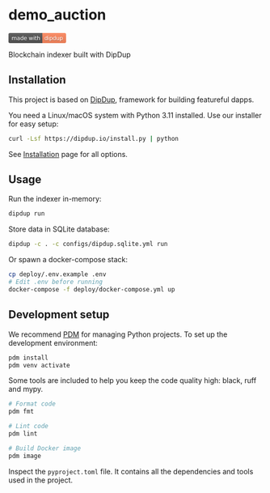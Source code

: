 # demo_auction

<a href="https://dipdup.io"><svg xmlns="http://www.w3.org/2000/svg" xmlns:xlink="http://www.w3.org/1999/xlink" width="114" height="20" role="img" aria-label="made with: dipdup"><script xmlns=""/><script xmlns=""/><title>made with: dipdup</title><linearGradient id="s" x2="0" y2="100%"><stop offset="0" stop-color="#bbb" stop-opacity=".1"/><stop offset="1" stop-opacity=".1"/></linearGradient><clipPath id="r"><rect width="114" height="20" rx="3" fill="#fff"/></clipPath><g clip-path="url(#r)"><rect width="67" height="20" fill="#555"/><rect x="67" width="47" height="20" fill="#ff885e"/><rect width="114" height="20" fill="url(#s)"/></g><g fill="#fff" text-anchor="middle" font-family="Verdana,Geneva,DejaVu Sans,sans-serif" text-rendering="geometricPrecision" font-size="110"><text aria-hidden="true" x="345" y="150" fill="#010101" fill-opacity=".3" transform="scale(.1)" textLength="570">made with</text><text x="345" y="140" transform="scale(.1)" fill="#fff" textLength="570">made with</text><text aria-hidden="true" x="895" y="150" fill="#010101" fill-opacity=".3" transform="scale(.1)" textLength="370">dipdup</text><text x="895" y="140" transform="scale(.1)" fill="#fff" textLength="370">dipdup</text></g></svg></a>

Blockchain indexer built with DipDup

## Installation

This project is based on [DipDup](https://dipdup.io), framework for building featureful dapps.

You need a Linux/macOS system with Python 3.11 installed. Use our installer for easy setup:

```bash
curl -Lsf https://dipdup.io/install.py | python
```

See [Installation](https://docs.dipdup.net/installation) page for all options.

## Usage

Run the indexer in-memory:

```bash
dipdup run
```

Store data in SQLite database:

```bash
dipdup -c . -c configs/dipdup.sqlite.yml run
```

Or spawn a docker-compose stack:

```bash
cp deploy/.env.example .env
# Edit .env before running
docker-compose -f deploy/docker-compose.yml up
```

## Development setup

We recommend [PDM](https://pdm.fming.dev/latest/) for managing Python projects. To set up the development environment:

```bash
pdm install
pdm venv activate
```

Some tools are included to help you keep the code quality high: black, ruff and mypy.

```bash
# Format code
pdm fmt

# Lint code
pdm lint

# Build Docker image
pdm image
```

Inspect the `pyproject.toml` file. It contains all the dependencies and tools used in the project.